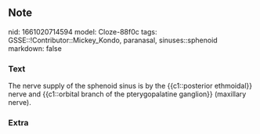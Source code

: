 ## Note
nid: 1661020714594
model: Cloze-88f0c
tags: GSSE::!Contributor::Mickey_Kondo, paranasal, sinuses::sphenoid
markdown: false

### Text
The nerve supply of the sphenoid sinus is by the {{c1::posterior ethmoidal}} nerve and {{c1::orbital branch of the pterygopalatine ganglion}} (maxillary nerve).

### Extra

